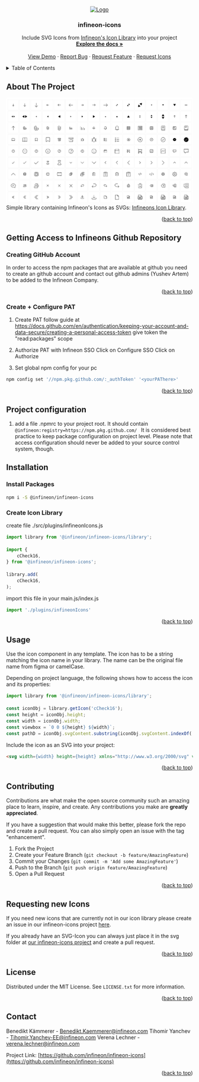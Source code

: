 <a name="readme-top"></a>

<!-- PROJECT LOGO -->
<br />
<div align="center">
  <a href="https://infineon.github.io/infineon-design-system-stencil/?path=/story/icons--page" target="_blank">
    <img src="https://www.infineon.com/frontend/release_2022-09/dist/resources/img/logo-desktop-en.png" alt="Logo">
  </a>

  <h3 align="center">infineon-icons</h3>

  <p align="center">
    Include SVG Icons from <a href="https://infineon.github.io/infineon-design-system-stencil/?path=/story/icons--page">Infineon's Icon Library</a> into your project
    <br />
    <a href="https://github.com/infineon/infineon-icons"><strong>Explore the docs »</strong></a>
    <br />
    <br />
    <a href="https://infineon.github.io/infineon-design-system-stencil/?path=/story/icons--page" target="_blank">View Demo</a>
    ·
    <a href="https://github.com/infineon/infineon-icons/issues">Report Bug</a>
    ·
    <a href="https://github.com/infineon/infineon-icons/issues">Request Feature</a>
    ·
    <a href="https://github.com/infineon/infineon-icons/issues">Request Icons</a>
  </p>
</div>



<!-- TABLE OF CONTENTS -->
<details>
  <summary>Table of Contents</summary>
  <ol>
    <li>
      <a href="#about-the-project">About The Project</a>
      <ul>
        <li><a href="#built-with">Built With</a></li>
      </ul>
    </li>
    <li>
      <a href="#getting-access-to-infineons-github-repository">Getting Access to Infineons Github Repository</a>
      <ul>
        <li><a href="#creating-github-account">Creating GitHub Account</a></li>
        <li><a href="#create-configure-pat">Create + Configure PAT</a></li>
      </ul>
    </li>
    <li><a href="#project-configuration">Project configuration</a></li>
    <li>
      <a href="#installation">Installation</a>
      <ul>
        <li><a href="#install-packages">Install packages</a></li>
        <li><a href="#import-component">Import Component</a></li>
        <li><a href="#create-icon-library">Create Icon library</a></li>
      </ul>
    </li>
    <li><a href="#usage">Usage</a></li>
    <li><a href="#contributing">Contributing</a></li>
    <li><a href="#license">License</a></li>
    <li><a href="#requesting-new-icons">License</a></li>
    <li><a href="#contact">Contact</a></li>
  </ol>
</details>

<!-- ABOUT THE PROJECT -->
## About The Project

<a href="">
  <img src="assets/icons-screenshot.PNG" alt="Screenshot-Icons">
</a>Simple library containing Infineon's Icons as SVGs: <a href="https://infineon.github.io/infineon-design-system-stencil/?path=/story/icons--page" target="_blank">Infineons Icon Library</a>.

<p align="right">(<a href="#readme-top">back to top</a>)</p>


<!-- GETTING STARTED -->
## Getting Access to Infineons Github Repository

### Creating GitHub Account
In order to access the npm packages that are available at github you need to create an github account and contact out github admins (Yushev Artem) to be added to the Infineon Company.
<p align="right">(<a href="#readme-top">back to top</a>)</p>

### Create + Configure PAT
1. Create PAT
	follow guide at https://docs.github.com/en/authentication/keeping-your-account-and-data-secure/creating-a-personal-access-token
	give token the "read:packages" scope

2. Authorize PAT with Infineon SSO
	Click on Configure SSO
	Click on Authorize


3. Set global npm config for your pc
```sh
npm config set '//npm.pkg.github.com/:_authToken' '<yourPAThere>'
```
<p align="right">(<a href="#readme-top">back to top</a>)</p>

## Project configuration
1. add a file .npmrc to your project root. It should contain 
 ```@infineon:registry=https://npm.pkg.github.com/ ```
  It is considered best practice to keep package configuration on project level. Please note that
  access configuration should never be added to your source control system, though.

## Installation
### Install Packages
```sh
npm i -S @infineon/infineon-icons
```

### Create Icon Library
create file ./src/plugins/infineonIcons.js
```js
import library from '@infineon/infineon-icons/library';

import {
	cCheck16,
} from '@infineon/infineon-icons';

library.add(
	cCheck16,
);
```
  import this file in your main.js/index.js
```js
import './plugins/infineonIcons'
```

<p align="right">(<a href="#readme-top">back to top</a>)</p>

<!-- USAGE EXAMPLES -->
## Usage

Use the icon component in any template. The icon has to be a string matching the icon name in your library.
The name can be the original file name from figma or camelCase.

Depending on project language, the following shows how to access the icon and its properties:

```js
import library from '@infineon/infineon-icons/library';

const iconObj = library.getIcon('cCheck16');
const height = iconObj.height;
const width = iconObj.width;
const viewbox = `0 0 ${height} ${width}`;
const pathD = iconObj.svgContent.substring(iconObj.svgContent.indexOf('d=') + 3).split("\"/>")[0];
```

Include the icon as an SVG into your project:

```html
<svg width={width} height={height} xmlns="http://www.w3.org/2000/svg" viewBox={viewbox}><path fill="currentColor" d={pathD}/></svg>
```

<p align="right">(<a href="#readme-top">back to top</a>)</p>

<!-- CONTRIBUTING -->
## Contributing

Contributions are what make the open source community such an amazing place to learn, inspire, and create. Any contributions you make are **greatly appreciated**.

If you have a suggestion that would make this better, please fork the repo and create a pull request. You can also simply open an issue with the tag "enhancement".

1. Fork the Project
2. Create your Feature Branch (`git checkout -b feature/AmazingFeature`)
3. Commit your Changes (`git commit -m 'Add some AmazingFeature'`)
4. Push to the Branch (`git push origin feature/AmazingFeature`)
5. Open a Pull Request

<p align="right">(<a href="#readme-top">back to top</a>)</p>

## Requesting new Icons

If you need new icons that are currently not in our icon library please create an issue in our infineon-icons project <a href="https://github.com/infineon/infineon-icons/issues">here</a>.

If you already have an SVG-Icon you can always just place it in the svg folder at <a href="https://github.com/infineon/infineon-icons/issues">our infineon-icons project</a> and create a pull request.

<p align="right">(<a href="#readme-top">back to top</a>)</p>


<!-- LICENSE -->
## License

Distributed under the MIT License. See `LICENSE.txt` for more information.

<p align="right">(<a href="#readme-top">back to top</a>)</p>



<!-- CONTACT -->
## Contact

Benedikt Kämmerer - Benedikt.Kaemmerer@infineon.com
Tihomir Yanchev - Tihomir.Yanchev-EE@infineon.com
Verena Lechner - verena.lechner@infineon.com

Project Link: [https://github.com/infineon/infineon-icons](https://github.com/infineon/infineon-icons)

<p align="right">(<a href="#readme-top">back to top</a>)</p>

[contributors-shield]: https://img.shields.io/github/contributors/Infineon/infineon-icons.svg?style=for-the-badge
[contributors-url]: https://github.com/Infineon/infineon-icons/graphs/contributors
[forks-shield]: https://img.shields.io/github/forks/Infineon/infineon-icons.svg?style=for-the-badge
[forks-url]: https://github.com/Infineon/infineon-icons/network/members
[stars-shield]: https://img.shields.io/github/stars/Infineon/infineon-icons.svg?style=for-the-badge
[stars-url]: https://github.com/Infineon/infineon-icons/stargazers
[issues-shield]: https://img.shields.io/github/issues/Infineon/infineon-icons.svg?style=for-the-badge
[issues-url]: https://github.com/Infineon/infineon-icons/issues
[license-shield]: https://img.shields.io/github/license/Infineon/infineon-icons.svg?style=for-the-badge
[license-url]: https://github.com/Infineon/infineon-icons/blob/master/LICENSE.txt
